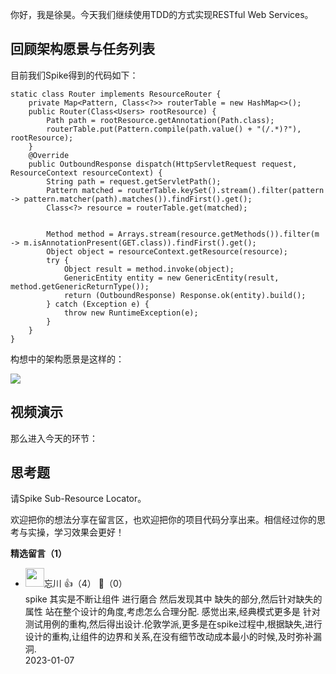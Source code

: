 你好，我是徐昊。今天我们继续使用TDD的方式实现RESTful Web Services。

## 回顾架构愿景与任务列表

目前我们Spike得到的代码如下：

```
static class Router implements ResourceRouter {
    private Map<Pattern, Class<?>> routerTable = new HashMap<>();
    public Router(Class<Users> rootResource) {
        Path path = rootResource.getAnnotation(Path.class);
        routerTable.put(Pattern.compile(path.value() + "(/.*)?"), rootResource);
    }
    @Override
    public OutboundResponse dispatch(HttpServletRequest request, ResourceContext resourceContext) {
        String path = request.getServletPath();
        Pattern matched = routerTable.keySet().stream().filter(pattern -> pattern.matcher(path).matches()).findFirst().get();
        Class<?> resource = routerTable.get(matched);


        Method method = Arrays.stream(resource.getMethods()).filter(m -> m.isAnnotationPresent(GET.class)).findFirst().get();
        Object object = resourceContext.getResource(resource);
        try {
            Object result = method.invoke(object);
            GenericEntity entity = new GenericEntity(result, method.getGenericReturnType());
            return (OutboundResponse) Response.ok(entity).build();
        } catch (Exception e) {
            throw new RuntimeException(e);
        }
    }
}
```

构想中的架构愿景是这样的：

![](https://static001.geekbang.org/resource/image/a2/cb/a2e9416a553cea8a5ab079a716eb30cb.jpg?wh=2072x1215)

## 视频演示

那么进入今天的环节：

## 思考题

请Spike Sub-Resource Locator。

欢迎把你的想法分享在留言区，也欢迎把你的项目代码分享出来。相信经过你的思考与实操，学习效果会更好！
<div><strong>精选留言（1）</strong></div><ul>
<li><img src="https://static001.geekbang.org/account/avatar/00/20/a8/66/e2781d4a.jpg" width="30px"><span>忘川</span> 👍（4） 💬（0）<div>spike 其实是不断让组件 进行磨合 然后发现其中 缺失的部分,然后针对缺失的属性 站在整个设计的角度,考虑怎么合理分配. 感觉出来,经典模式更多是 针对测试用例的重构,然后得出设计.伦敦学派,更多是在spike过程中,根据缺失,进行设计的重构,让组件的边界和关系,在没有细节改动成本最小的时候,及时弥补漏洞.</div>2023-01-07</li><br/>
</ul>